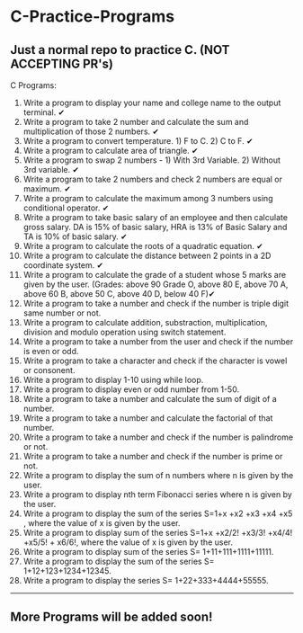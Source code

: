 # C-Practice-Programs
Just a normal repo to practice C. (NOT ACCEPTING PR's)
---
C Programs:
1. Write a program to display your name and college name to the output terminal. ✔
2. Write a program to take 2 number and calculate the sum and multiplication of those 2 numbers. ✔
3. Write a program to convert temperature. 1) F to C. 2) C to F. ✔
4. Write a program to calculate area of triangle. ✔
5. Write a program to swap 2 numbers - 1) With 3rd Variable. 2) Without 3rd variable. ✔
6. Write a program to take 2 numbers and check 2 numbers are equal or maximum. ✔
7. Write a program to calculate the maximum among 3 numbers using conditional operator. ✔ 
8. Write a program to take basic salary of an employee and then calculate gross salary. DA is 15% of basic salary, HRA is 13% of Basic Salary and TA is 10% of basic salary. ✔
9. Write a program to calculate the roots of a quadratic equation. ✔
10. Write a program to calculate the distance between 2 points in a 2D coordinate system. ✔
11. Write a program to calculate the grade of a student whose 5 marks are given by the user. (Grades: above 90 Grade O, above 80 E, above 70 A, above 60 B, above 50 C, above 40 D, below 40 F)✔
12. Write a program to take a number and check if the number is triple digit same number or not.
13. Write a program to calculate addition, substraction, multiplication, division and modulo operation using switch statement.
14. Write a program to take a number from the user and check if the number is even or odd.
15. Write a program to take a character and check if the character is vowel or consonent.
16. Write a program to display 1-10 using while loop.
17. Write a program to display even or odd number from 1-50. 
18. Write a program to take a number and calculate the sum of digit of a number.
19. Write a program to take a number and calculate the factorial of that number.
20. Write a program to take a number and check if the number is palindrome or not.
21. Write a program to take a number and check if the number is prime or not.
22. Write a program to display the sum of n numbers where n is given by the user.
23. Write a program to display nth term Fibonacci series where n is given by the user.
24. Write a program to display the sum of the series S=1+x +x2 +x3 +x4 +x5 , where the value of x is given by the user.
25. Write a program to display sum of the series S=1+x +x2/2! +x3/3! +x4/4! +x5/5! + x6/6!, where the value of x is given by the user.
26. Write a program to display sum of the series S= 1+11+111+1111+11111.
27. Write a program to display the sum of the series S= 1+12+123+1234+12345.
28. Write a program to display the series S= 1+22+333+4444+55555.
---
## More Programs will be added soon!